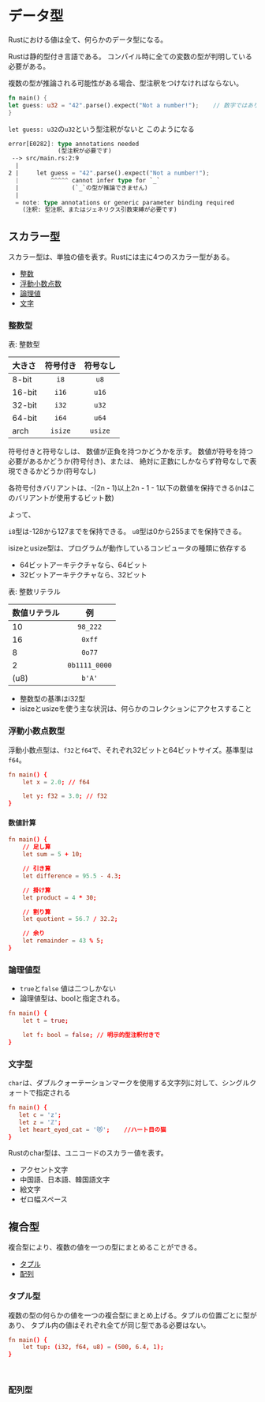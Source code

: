 # データ型

Rustにおける値は全て、何らかのデータ型になる。


Rustは静的型付き言語である。  コンパイル時に全ての変数の型が判明している必要がある。


複数の型が推論される可能性がある場合、型注釈をつけなければならない。


```rust
fn main() {
let guess: u32 = "42".parse().expect("Not a number!");    // 数字ではありません！
}
```
`let guess: u32`の`u32`という型注釈がないと  このようになる
```rust
error[E0282]: type annotations needed
              (型注釈が必要です)
 --> src/main.rs:2:9
  |
2 |     let guess = "42".parse().expect("Not a number!");
  |         ^^^^^ cannot infer type for `_`
  |               (`_`の型が推論できません)
  |
  = note: type annotations or generic parameter binding required
    (注釈: 型注釈、またはジェネリクス引数束縛が必要です)
```


## スカラー型
スカラー型は、単独の値を表す。Rustには主に4つのスカラー型がある。


- [整数](#整数型)
- [浮動小数点数](#浮動小数点数型)
- [論理値](#論理値型)
- [文字](#文字型)


### 整数型

表: 整数型


|大きさ|符号付き|符号なし|
|:------|:-------:|:-------:|
|8-bit|`i8`|`u8`|
|16-bit|`i16`|`u16`|
|32-bit|`i32`|`u32`|
|64-bit|`i64`|`u64`|
|arch|`isize`|`usize`|


符号付きと符号なしは、 数値が正負を持つかどうかを示す。  数値が符号を持つ必要があるかどうか(符号付き)、または、 絶対に正数にしかならず符号なしで表現できるかどうか(符号なし)


各符号付きバリアントは、-(2n - 1)以上2n - 1 - 1以下の数値を保持できる(nはこのバリアントが使用するビット数)


よって、


`i8`型は-128から127までを保持できる。 `u8`型は0から255までを保持できる。


isizeとusize型は、プログラムが動作しているコンピュータの種類に依存する
- 64ビットアーキテクチャなら、64ビット
- 32ビットアーキテクチャなら、32ビット


表: 整数リテラル


|数値リテラル|例|
|:-----------|:-----------:|
|10|`98_222`|
|16|`0xff`|
|8|`0o77`|
|2|`0b1111_0000`|
|(u8)|`b'A'`|


- 整数型の基準はi32型
- isizeとusizeを使う主な状況は、何らかのコレクションにアクセスすること


### 浮動小数点数型
浮動小数点型は、`f32`と`f64`で、それぞれ32ビットと64ビットサイズ。基準型は`f64`。
```rust:src/main.rc
fn main() {
    let x = 2.0; // f64

    let y: f32 = 3.0; // f32
}
```


#### 数値計算
```rust:src/main.rc
fn main() {
    // 足し算
    let sum = 5 + 10;

    // 引き算
    let difference = 95.5 - 4.3;

    // 掛け算
    let product = 4 * 30;

    // 割り算
    let quotient = 56.7 / 32.2;

    // 余り
    let remainder = 43 % 5;
}
```


### 論理値型
- `true`と`false`  値は二つしかない
- 論理値型は、boolと指定される。


```rust:src/main.rc
fn main() {
    let t = true;

    let f: bool = false; // 明示的型注釈付きで
}
```


### 文字型
`char`は、ダブルクォーテーションマークを使用する文字列に対して、シングルクォートで指定される
```rust:src/main.rc
fn main() {
   let c = 'z';
   let z = 'ℤ';
   let heart_eyed_cat = '😻';    //ハート目の猫
}
```


Rustのchar型は、ユニコードのスカラー値を表す。
- アクセント文字
- 中国語、日本語、韓国語文字
- 絵文字
- ゼロ幅スペース


## 複合型
複合型により、複数の値を一つの型にまとめることができる。


- [タプル](#タプル型)
- [配列](#配列型)


### タプル型
複数の型の何らかの値を一つの複合型にまとめ上げる。タプルの位置ごとに型があり、 タプル内の値はそれぞれ全てが同じ型である必要はない。
```rust:src/main.rc
fn main() {
    let tup: (i32, f64, u8) = (500, 6.4, 1);
}
```
```rust:src/main.rc
```
```rust:src/main.rc
```
### 配列型
